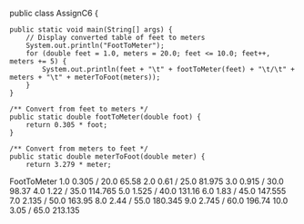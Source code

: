 public class AssignC6 {

    public static void main(String[] args) {
        // Display converted table of feet to meters
        System.out.println("FootToMeter");
        for (double feet = 1.0, meters = 20.0; feet <= 10.0; feet++, meters += 5) {
            System.out.println(feet + "\t" + footToMeter(feet) + "\t/\t" + meters + "\t" + meterToFoot(meters));
        }
    }

    /** Convert from feet to meters */
    public static double footToMeter(double foot) {
        return 0.305 * foot;
    }

    /** Convert from meters to feet */
    public static double meterToFoot(double meter) {
        return 3.279 * meter;
        
FootToMeter
1.0     0.305   /       20.0    65.58
2.0     0.61    /       25.0    81.975
3.0     0.915   /       30.0    98.37
4.0     1.22    /       35.0    114.765
5.0     1.525   /       40.0    131.16
6.0     1.83    /       45.0    147.555
7.0     2.135   /       50.0    163.95
8.0     2.44    /       55.0    180.345
9.0     2.745   /       60.0    196.74
10.0    3.05    /       65.0    213.135
